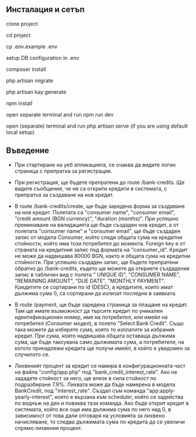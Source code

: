 ## Инсталация и сетъп

clone project

cd project

cp .env.example .env

setup DB configuration in .env

composer install

php artisan migrate

php artisan kay:generate

npm install

open separate terminal and run npm run dev

open (separate) terminal and run php artisan serve (if you are using default local setup)

## Въведение

- При стартиране на уеб апликацията, се очаква да видите логин страница с препратка за регистрация.

- При регистрация, ще бъдете препратени до route /bank-credits. Ще видите съобщение, че не са открити кредити в системата,
с препратка за създаване на нов кредит.

- В route /bank-credits/creatе, ще бъде заредена форма за създаване на нов кредит. Полетата са "consumer name", "consumer email", "credit amount (BGN currency)", "duration (months)".
При успешно преминаване на валидацията ще бъде създаден нов кредит, а от полетата "consumer name" и "consumer email", ще бъде създаден запис от модела Consumer, който следи общата сума на кредитни стойности, който има този потребител до момента. Foreign key е от страната на кредитния запис под формата на "consumer_id". Кредит не може да надвишава 80000 BGN, както и общата сума на кредитни стойности. При успешно създаден запис, ще бъдете препратени обратно до /bank-credits, където ще можете да откриете създадения запис в табличен вид с полета " UNIQUE ID", "CONSUMER NAME", "REMAINING AMOUNT", "DUE DATE", "MONTHLY PAYMENT". Кредитите се сортирани по id (DESC), а кредитите, които имат дължима сума 0, са сортирани да излизат последни в заявката.

- В route /payment, ще бъде заредена страница за плащане на кредит. Там ще имате възможност да търсите кредит по уникален идентификационен номер, име на потребител, или имейл на потребител (Consumer модел), в полето "Select Bank Credit". Също така можете да изберете сума, която то изплатите за избрания кредит. При сума, която надвишава общата оставаща дължима сума, ще бъде таксувана само дължимата сума, а потребителя, на когото принадлежи кредита ще получи имейл, в който е уведомен за случилото се.

- Лихвеният процент за кредит се намира в конфигурационната част на файла "config/app.php" под "bank_credit_interest_rate". Ако не зададете стойност за него, ще влезе в сила стойност по подразбиране 7.9%. Лихвата може да бъде намерена в модела BankCredit, под "interest_rate". Създал съм команда "app:apply-yearly-interest", която е вързана към scheduler, който се задейства по веднъж на ден и повиква тази команда. Ако бъде открит кредит в системата, който все още има дължима сума по него над 0, в зависимост от това дали отговаря на условията за лихвено начисляване, то следва дължимата сума по кредита да се увеличи спрямо лихвения процент.
